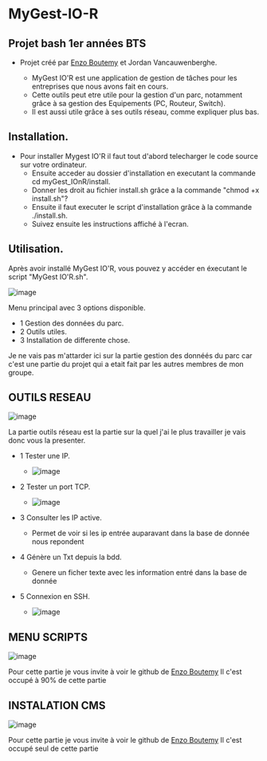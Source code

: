 # MyGest-IO-R
## Projet bash 1er années BTS 
 - Projet créé par [Enzo Boutemy](https://github.com/eBoutemy/MyGest-IO-R) et Jordan Vancauwenberghe.

   - MyGest IO'R est une application de gestion de tâches pour les entreprises que nous avons fait en cours. 
   - Cette outils peut etre utile pour la gestion d'un parc, notamment grâce à sa gestion des Equipements (PC, Routeur, Switch). 
   - Il est aussi utile grâce à ses outils réseau, comme expliquer plus bas.


## **Installation.**

 - Pour installer Mygest IO'R il faut tout d'abord telecharger le code source sur votre ordinateur. 
   - Ensuite acceder au dossier d'installation en executant la commande cd myGest_IOnR/install. 
   - Donner les droit au fichier install.sh grâce a la commande "chmod +x install.sh"?
   - Ensuite il faut executer le script d'installation grâce à la commande ./install.sh. 
   - Suivez ensuite les instructions affiché à l'ecran.

## **Utilisation.**

Après avoir installé MyGest IO'R, vous pouvez y accéder en éxecutant le script "MyGest IO'R.sh".

![image](https://user-images.githubusercontent.com/130663645/231998265-59a5a1f9-9527-431f-a67d-0edf6d09f90f.png)

Menu principal avec 3 options disponible.

 - 1 Gestion des données du parc.
 - 2 Outils utiles.
 - 3 Installation de differente chose.

Je ne vais pas m'attarder ici sur la partie gestion des donnéés du parc car c'est une partie du projet qui a etait fait par les autres membres de mon groupe.
 
## **OUTILS RESEAU**

![image](https://user-images.githubusercontent.com/130663645/231999386-8d9737e7-f9b0-4adb-90c7-1c8ad044cd79.png) 

La partie outils réseau est la partie sur la quel j'ai le plus travailler je vais donc vous la presenter.
- 1 Tester une IP.
     - ![image](https://user-images.githubusercontent.com/130663645/232010520-ace3ea4c-9d80-45e4-8eec-7a4a35129b3d.png)
      
 - 2 Tester un port TCP.
     - ![image](https://user-images.githubusercontent.com/130663645/232791369-3b694fee-fa0a-4d78-8e4c-a1e9a3c11929.png) 
      
 - 3 Consulter les IP active.
     - Permet de voir si les ip entrée auparavant dans la base de donnée nous repondent
      
 - 4 Génère un Txt depuis la bdd.
     - Genere un ficher texte avec les information entré dans la base de donnée 
      
 - 5 Connexion en SSH.
     - ![image](https://user-images.githubusercontent.com/130663645/232792951-d11e8494-9653-48bd-87b8-1966a83b2620.png) 

## **MENU SCRIPTS**

![image](https://user-images.githubusercontent.com/130663645/231999808-13a86e57-8fd5-46f5-add7-f70c0672bcd1.png)

Pour cette partie je vous invite à voir le github de [Enzo Boutemy](https://github.com/eBoutemy/MyGest-IO-R)
Il c'est occupé à 90% de cette partie

## **INSTALATION CMS**
     
![image](https://user-images.githubusercontent.com/130663645/232794210-05d03514-d491-4732-9051-9b045075792a.png)

Pour cette partie je vous invite à voir le github de [Enzo Boutemy](https://github.com/eBoutemy/MyGest-IO-R)
Il c'est occupé seul de cette partie
